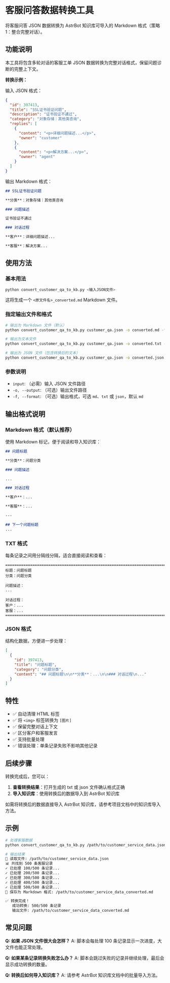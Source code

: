 # 客服问答数据转换工具

将客服问答 JSON 数据转换为 AstrBot 知识库可导入的 Markdown 格式（策略1：整合完整对话）。

## 功能说明

本工具将包含多轮对话的客服工单 JSON 数据转换为完整对话格式，保留问题诊断的完整上下文。

**转换示例：**

输入 JSON 格式：
```json
{
  "id": 397413,
  "title": "SSL证书验证问题",
  "description": "证书验证不通过",
  "category": "对象存储｜其他类咨询",
  "replies": [
    {
      "content": "<p>详细问题描述...</p>",
      "owner": "customer"
    },
    {
      "content": "<p>解决方案...</p>",
      "owner": "agent"
    }
  ]
}
```

输出 Markdown 格式：
```markdown
## SSL证书验证问题

**分类**：对象存储｜其他类咨询

### 问题描述

证书验证不通过

### 对话过程

**客户**：详细问题描述...

**客服**：解决方案...
```

## 使用方法

### 基本用法

```bash
python convert_customer_qa_to_kb.py <输入JSON文件>
```

这将生成一个 `<原文件名>_converted.md` Markdown 文件。

### 指定输出文件和格式

```bash
# 输出为 Markdown 文件（默认）
python convert_customer_qa_to_kb.py customer_qa.json -o converted.md -f md

# 输出为文本文件
python convert_customer_qa_to_kb.py customer_qa.json -o converted.txt -f txt

# 输出为 JSON 文件（包含转换后的文本）
python convert_customer_qa_to_kb.py customer_qa.json -o converted.json -f json
```

### 参数说明

- `input`: （必需）输入 JSON 文件路径
- `-o, --output`: （可选）输出文件路径
- `-f, --format`: （可选）输出格式，可选 `md`、`txt` 或 `json`，默认 `md`

## 输出格式说明

### Markdown 格式（默认推荐）
使用 Markdown 标记，便于阅读和导入知识库：
```markdown
## 问题标题

**分类**：问题分类

### 问题描述

...

### 对话过程

**客户**：...

**客服**：...

---

## 下一个问题标题
...
```

### TXT 格式
每条记录之间用分隔线分隔，适合直接阅读和查看：
```
================================================================================
标题：问题标题
分类：问题分类

问题描述：
...

对话过程：
客户：...
客服：...
================================================================================
```

### JSON 格式
结构化数据，方便进一步处理：
```json
[
  {
    "id": 397413,
    "title": "问题标题",
    "category": "问题分类",
    "content": "## 问题标题\n\n**分类**：...\n\n### 对话过程\n..."
  }
]
```

## 特性

- ✅ 自动清理 HTML 标签
- ✅ 将 `<img>` 标签转换为 `[图片]`
- ✅ 保留完整对话上下文
- ✅ 区分客户和客服发言
- ✅ 支持批量处理
- ✅ 错误处理：单条记录失败不影响其他记录

## 后续步骤

转换完成后，您可以：

1. **查看转换结果**：打开生成的 txt 或 json 文件确认格式正确
2. **导入知识库**：使用转换后的数据导入到 AstrBot 知识库

如需将转换后的数据直接导入 AstrBot 知识库，请参考项目文档中的知识库导入方法。

## 示例

```bash
# 处理客服数据
python convert_customer_qa_to_kb.py /path/to/customer_service_data.json

# 输出结果
📖 读取文件: /path/to/customer_service_data.json
📊 共找到 500 条客服记录
✓ 已处理 100/500 条记录...
✓ 已处理 200/500 条记录...
✓ 已处理 300/500 条记录...
✓ 已处理 400/500 条记录...
✓ 已处理 500/500 条记录...
💾 保存为 Markdown 格式: /path/to/customer_service_data_converted.md

✅ 转换完成！
   成功转换: 500/500 条记录
   输出文件: /path/to/customer_service_data_converted.md
```

## 常见问题

**Q: 如果 JSON 文件很大会怎样？**
A: 脚本会每处理 100 条记录显示一次进度，大文件也能正常处理。

**Q: 如果某条记录转换失败怎么办？**
A: 脚本会跳过失败的记录并继续处理，最后会显示成功转换的数量。

**Q: 转换后如何导入知识库？**
A: 请参考 AstrBot 知识库文档中的批量导入方法。
